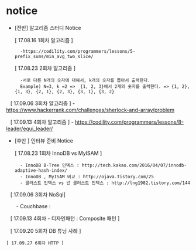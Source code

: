 # notice
* [전반] 알고리즘 스터디 Notice


    [ 17.08.16 1회차 알고리즘 ] 
    
        -https://codility.com/programmers/lessons/5-prefix_sums/min_avg_two_slice/
    
    [ 17.08.23 2회차 알고리즘 ] 
    
        -서로 다른 N개의 숫자에 대해서, k개의 숫자를 뽑아서 출력한다.
        Example) N=3, k =2 =>  {1, 2, 3}에서 2개의 숫자를 출력한다. => {1, 2}, {1, 3}, {2, 1}, {2, 3}, {3, 1}, {3, 2}
        
    [ 17.09.06 3회차 알고리즘 ]
        - https://www.hackerrank.com/challenges/sherlock-and-array/problem
        
    [ 17.09.13 4회차 알고리즘 ]
        - https://codility.com/programmers/lessons/8-leader/equi_leader/
       
* [후반 ] 인터뷰 준비 Notice

    [ 17.08.23 1회차 InnoDB vs MyISAM ]
        
        - InnoDB B-Tree 인덱스 : http://tech.kakao.com/2016/04/07/innodb-adaptive-hash-index/
        - InnoDB , MyISAM 비교 : http://ojava.tistory.com/25
        - 클러스트 인덱스 vs 넌 클러스트 인덱스 : http://lng1982.tistory.com/144
        
    [ 17.09.06 3회차 NoSql]
    
        - Couchbase : 
    
    [ 17.09.13 4회차 - 디자인패턴 : Composite 패턴 ]
    
    [ 17.09.20 5회차 DB 튜닝 사례 ]
    
    [ 17.09.27 6회차 HTTP ]
